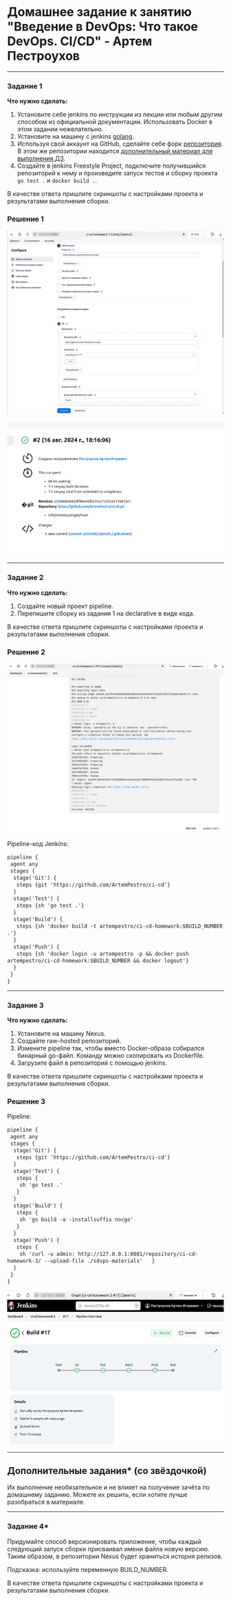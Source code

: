 # Домашнее задание к занятию "Введение в DevOps: Что такое DevOps. СI/СD" - Артем Пестроухов

---

### Задание 1

**Что нужно сделать:**

1. Установите себе jenkins по инструкции из лекции или любым другим способом из официальной документации. Использовать Docker в этом задании нежелательно.
2. Установите на машину с jenkins [golang](https://golang.org/doc/install).
3. Используя свой аккаунт на GitHub, сделайте себе форк [репозитория](https://github.com/netology-code/sdvps-materials.git). В этом же репозитории находится [дополнительный материал для выполнения ДЗ](https://github.com/netology-code/sdvps-materials/blob/main/CICD/8.2-hw.md).
3. Создайте в jenkins Freestyle Project, подключите получившийся репозиторий к нему и произведите запуск тестов и сборку проекта ```go test .``` и  ```docker build .```.

В качестве ответа пришлите скриншоты с настройками проекта и результатами выполнения сборки.

### Решение 1

![скрин_1](https://github.com/ArtemPestro/git-hw/blob/devops-cicd/img/cicd-1.1.png)

![скрин_2](https://github.com/ArtemPestro/git-hw/blob/devops-cicd/img/cicd-1.3.png)

---

### Задание 2

**Что нужно сделать:**

1. Создайте новый проект pipeline.
2. Перепишите сборку из задания 1 на declarative в виде кода.

В качестве ответа пришлите скриншоты с настройками проекта и результатами выполнения сборки.

### Решение 2

![Вывод Jenkins об успешной сборке](https://github.com/ArtemPestro/git-hw/blob/devops-cicd/img/cicd-2.png)

Pipeline-код Jenkins:
```
pipeline {
 agent any
 stages {
  stage('Git') {
   steps {git 'https://github.com/ArtemPestro/ci-cd'}
  }
  stage('Test') {
   steps {sh 'go test .'}
  }
  stage('Build') {
   steps {sh 'docker build -t artempestro/ci-cd-homework:$BUILD_NUMBER .'}
  }
  stage('Push') {
   steps {sh 'docker login -u artempestro -p && docker push artempestro/ci-cd-homework:$BUILD_NUMBER && docker logout'}
  }
 }
}
```

---

### Задание 3

**Что нужно сделать:**

1. Установите на машину Nexus.
1. Создайте raw-hosted репозиторий.
1. Измените pipeline так, чтобы вместо Docker-образа собирался бинарный go-файл. Команду можно скопировать из Dockerfile.
1. Загрузите файл в репозиторий с помощью jenkins.

В качестве ответа пришлите скриншоты с настройками проекта и результатами выполнения сборки.

### Решение 3

Pipeline:

```
pipeline {
 agent any
 stages {
  stage('Git') {
   steps {git 'https://github.com/ArtemPestro/ci-cd'}
  }
  stage('Test') {
   steps {
    sh 'go test .'
   }
  }
  stage('Build') {
   steps {
    sh 'go build -a -installsuffix nocgo'
   }
  }
  stage('Push') {
   steps {
    sh 'curl -u admin: http://127.0.0.1:8081/repository/ci-cd-homework-3/ --upload-file ./sdvps-materials'   }
  }
 }
}
```

![скрин-3.1](https://github.com/ArtemPestro/git-hw/blob/devops-cicd/img/cicd-3.png)

---
## Дополнительные задания* (со звёздочкой)

Их выполнение необязательное и не влияет на получение зачёта по домашнему заданию. Можете их решить, если хотите лучше разобраться в материале.

---

### Задание 4*

Придумайте способ версионировать приложение, чтобы каждый следующий запуск сборки присваивал имени файла новую версию. Таким образом, в репозитории Nexus будет храниться история релизов.

Подсказка: используйте переменную BUILD_NUMBER.

В качестве ответа пришлите скриншоты с настройками проекта и результатами выполнения сборки.
